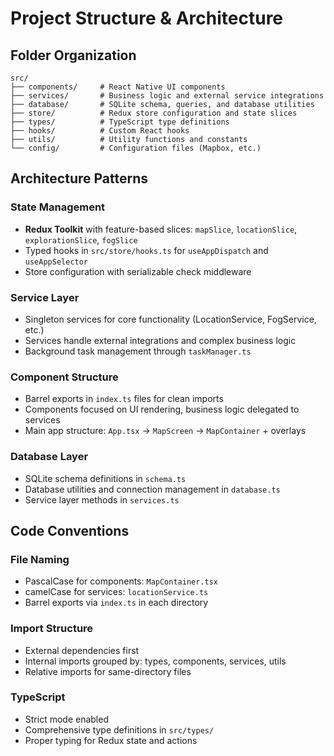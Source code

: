 # Project Structure & Architecture

## Folder Organization

```
src/
├── components/     # React Native UI components
├── services/       # Business logic and external service integrations
├── database/       # SQLite schema, queries, and database utilities
├── store/          # Redux store configuration and state slices
├── types/          # TypeScript type definitions
├── hooks/          # Custom React hooks
├── utils/          # Utility functions and constants
└── config/         # Configuration files (Mapbox, etc.)
```

## Architecture Patterns

### State Management
- **Redux Toolkit** with feature-based slices: `mapSlice`, `locationSlice`, `explorationSlice`, `fogSlice`
- Typed hooks in `src/store/hooks.ts` for `useAppDispatch` and `useAppSelector`
- Store configuration with serializable check middleware

### Service Layer
- Singleton services for core functionality (LocationService, FogService, etc.)
- Services handle external integrations and complex business logic
- Background task management through `taskManager.ts`

### Component Structure
- Barrel exports in `index.ts` files for clean imports
- Components focused on UI rendering, business logic delegated to services
- Main app structure: `App.tsx` → `MapScreen` → `MapContainer` + overlays

### Database Layer
- SQLite schema definitions in `schema.ts`
- Database utilities and connection management in `database.ts`
- Service layer methods in `services.ts`

## Code Conventions

### File Naming
- PascalCase for components: `MapContainer.tsx`
- camelCase for services: `locationService.ts`
- Barrel exports via `index.ts` in each directory

### Import Structure
- External dependencies first
- Internal imports grouped by: types, components, services, utils
- Relative imports for same-directory files

### TypeScript
- Strict mode enabled
- Comprehensive type definitions in `src/types/`
- Proper typing for Redux state and actions